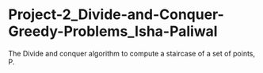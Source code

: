 # Project-2_Divide-and-Conquer-Greedy-Problems_Isha-Paliwal
The Divide and conquer algorithm to compute a staircase of a set of points, P.
